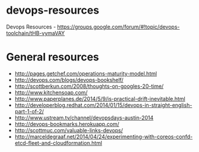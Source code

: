 devops-resources
================

Devops Resources - https://groups.google.com/forum/#!topic/devops-toolchain/tHB-vymaVAY

General resources
================

* http://pages.getchef.com/operations-maturity-model.html
* http://devops.com/blogs/devops-bookshelf/
* http://scottberkun.com/2008/thoughts-on-googles-20-time/
* http://www.kitchensoap.com/
* http://www.paperplanes.de/2014/5/9/is-practical-drift-inevitable.html
* http://developerblog.redhat.com/2014/01/15/devops-in-straight-english-part-1-of-2/
* http://www.ustream.tv/channel/devopsdays-austin-2014
* http://devops-bookmarks.herokuapp.com/
* http://scottmuc.com/valuable-links-devops/
* http://marceldegraaf.net/2014/04/24/experimenting-with-coreos-confd-etcd-fleet-and-cloudformation.html
